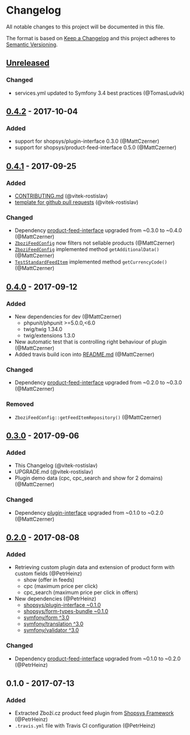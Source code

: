 # Changelog
All notable changes to this project will be documented in this file.

The format is based on [Keep a Changelog](http://keepachangelog.com/en/1.0.0/)
and this project adheres to [Semantic Versioning](http://semver.org/spec/v2.0.0.html).

## [Unreleased]

### Changed
- services.yml updated to Symfony 3.4 best practices (@TomasLudvik)

## [0.4.2] - 2017-10-04
### Added
- support for shopsys/plugin-interface 0.3.0 (@MattCzerner)
- support for shopsys/product-feed-interface 0.5.0 (@MattCzerner)

## [0.4.1] - 2017-09-25
### Added
- [CONTRIBUTING.md](CONTRIBUTING.md) (@vitek-rostislav)
- [template for github pull requests](docs/PULL_REQUEST_TEMPLATE.md) (@vitek-rostislav)
### Changed
- Dependency [product-feed-interface](shopsys/product-feed-interface) upgraded from ~0.3.0 to ~0.4.0 (@MattCzerner)
- [`ZboziFeedConfig`](src/ZboziFeedConfig.php) now filters not sellable products (@MattCzerner)
- [`ZboziFeedConfig`](src/ZboziFeedConfig.php) implemented method `getAdditionalData()` (@MattCzerner)
- [`TestStandardFeedItem`](tests/TestStandardFeedItem.php) implemented method `getCurrencyCode()` (@MattCzerner)

## [0.4.0] - 2017-09-12
### Added
- New dependencies for dev (@MattCzerner)
    - phpunit/phpunit >=5.0.0,<6.0
    - twig/twig 1.34.0
    - twig/extensions 1.3.0
- New automatic test that is controlling right behaviour of plugin (@MattCzerner)
- Added travis build icon into [README.md](README.md) (@MattCzerner)
### Changed
- Dependency [product-feed-interface](shopsys/product-feed-interface) upgraded from ~0.2.0 to ~0.3.0 (@MattCzerner)
### Removed
- `ZboziFeedConfig::getFeedItemRepository()` (@MattCzerner)

## [0.3.0] - 2017-09-06
### Added
- This Changelog (@vitek-rostislav)
- UPGRADE.md (@vitek-rostislav)
- Plugin demo data (cpc, cpc_search and show for 2 domains) (@MattCzerner)
### Changed
- Dependency [plugin-interface](shopsys/plugin-interface) upgraded from ~0.1.0 to ~0.2.0 (@MattCzerner)

## [0.2.0] - 2017-08-08
### Added
- Retrieving custom plugin data and extension of product form with custom fields (@PetrHeinz)
    - show (offer in feeds)
    - cpc (maximum price per click)
    - cpc_search (maximum price per click in offers)
- New dependencies (@PetrHeinz)
    - [shopsys/plugin-interface ~0.1.0](https://github.com/shopsys/plugin-interface)
    - [shopsys/form-types-bundle ~0.1.0](https://github.com/shopsys/form-types-bundle)
    - [symfony/form ^3.0](https://github.com/symfony/form)
    - [symfony/translation ^3.0](https://github.com/symfony/translation)
    - [symfony/validator ^3.0](https://github.com/symfony/validator)
### Changed
- Dependency [product-feed-interface](shopsys/product-feed-interface) upgraded from ~0.1.0 to ~0.2.0 (@PetrHeinz)

## 0.1.0 - 2017-07-13
### Added
- Extracted Zboží.cz product feed plugin from [Shopsys Framework](http://www.shopsys-framework.com/) (@PetrHeinz)
- `.travis.yml` file with Travis CI configuration (@PetrHeinz)

[Unreleased]: https://github.com/shopsys/product-feed-zbozi/compare/v0.4.2...HEAD
[0.4.2]: https://github.com/shopsys/product-feed-zbozi/compare/v0.4.1...v0.4.2
[0.4.1]: https://github.com/shopsys/product-feed-zbozi/compare/v0.4.0...v0.4.1
[0.4.0]: https://github.com/shopsys/product-feed-zbozi/compare/v0.3.0...v0.4.0
[0.3.0]: https://github.com/shopsys/product-feed-zbozi/compare/v0.2.0...v0.3.0
[0.2.0]: https://github.com/shopsys/product-feed-zbozi/compare/v0.1.0...v0.2.0
